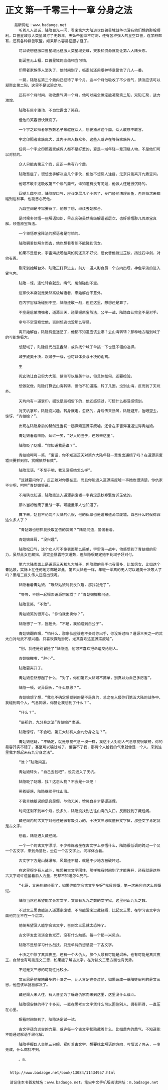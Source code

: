 # 正文 第一千零三十一章 分身之法
        最新网址：www.badaoge.net
          听着几人谈话，陆隐目光一闪，看来第六大陆进攻巨兽星域战争也没有他们想的那般顺利，巨兽星域与人类星域打了无数年，天妖帝国深不可测，还有各种强大的星空巨兽，连学府都有，还有各种巨兽联盟，如果那么容易征服才怪了。
      
          可以说想征服巨兽星域比征服人类星域更难，天象和资源就能让第六大陆头疼。
      
          能诞生无上祖，巨兽星域的底蕴相当可怕。
      
          印照者家族传人消失了，他时间到了，临走前还用眼神特意警告了几人一番。
      
          一晃，陆隐在第二个鼎内已经待了半个月，这半个月他吸收了不少鼎气，猜测应该可以凝聚出第二阳，这里不是试验之地。
      
          还有半个月时间，吸收鼎气满一个月，他可以完全确定能凝聚第二阳，双阳汇聚，战力激增。
      
          陆隐有些小激动，不自觉露出了笑容。
      
          但他的笑容很快就没了。
      
          一个宇之印照者家族数名子弟驱逐众人，想要独占这个鼎，众人敢怒不敢言。
      
          宇之印照者家族庞大，其内子弟人数众多，这些人或许在等待家族传人。
      
          任何一个宇之印照者家族传人都不是好惹的，算是一域年轻一辈顶级人物，不是他们可以对抗的。
      
          众人只能去第三个鼎，反正一共有八个鼎。
      
          陆隐憋屈了，很想出手解决这几个家伙，但他不想引人注目，无奈只能离开九鼎空间。
      
          他可不敢中途吸收第三个鼎的鼎气，谁知道有没有问题，他做人还是很沉稳的。
      
          回望九鼎空间，陆隐叹口气，应该发展几个小弟了，专门替他清理杂鱼，否则每次来都碰到这种事，也能恶心死他。
      
          九鼎空间是不需要待了，他想了想，继续去始解台。
      
          是时候多领悟一些解语知识，早点突破昊然高级解语者层次，也好感悟那几页原宝真解，领悟原宝阵法。
      
          一个领悟原宝阵法的解语者是可怕的。
      
          陆隐朝着始解台而去，他也想看看能不能碰到信女。
      
          如果不是信女，宇宙海战场结果如何还真不好说，信女替他挡过芷依，挡过石中剑，对他有恩。
      
          刚来到始解台外，陆隐正打算进去，前方一道人影自另一个方向出现，神色平淡的进入雾气内。
      
          陆隐一惊，连忙转身就走，晦气，居然碰到不空。
      
          这家伙本身就是昊然高级解语者，来始解台不意外。
      
          在内宇宙战场碰到不空，陆隐还敢一战，但在这里，想想还是算了。
      
          不空是启蒙境强者，道源三天，还掌握原宝阵法，公平一战，陆隐自认完全不是对手。
      
          幸亏不空没察觉他，否则想逃也没那么容易。
      
          离开始解台，陆隐有些迷茫了，他都不知道应该去哪？去山海转转？那种地方碰到域子的可能性极大。
      
          想起域子，陆隐目光战意盎然，或许找个域子单挑一下也是不错的选择。
      
          域子媲美十决，跟域子一战，也可以体会与十决的距离。
      
          生
      
          死玄功让自己实力大涨，猜测可以媲美十决，但具体如何，还要检验。
      
          想做就做，陆隐打算去山海转转，但他不知道路，转了几圈，没到山海，反而到了天坑外。
      
          天坑内有一道掌印，据说是辰祖留下的，他还感悟过，可惜什么都没感悟到。
      
          对天坑掌印，陆隐没兴趣，转身就走，忽然的，身后传来劲风，陆隐避开，抬眼望去，惊讶，“青姑娘？”。
      
          出现在陆隐身后的赫然是当初一起探索道源宗废墟，还曾在宇宙海遭遇过得青姑娘。
      
          青姑娘看着陆隐，灿烂一笑，“好大的胆子，还敢来这里”。
      
          陆隐眨了眨眼，“你知道我是谁？”。
      
          青姑娘呵呵一笑，“废话，你不知道芷天对第六大陆年轻一辈发出通缉了吗？在道源宗废墟只要抓到你，赏赐依然有效”。
      
          陆隐无语，“不至于吧，我又没把她怎么样”。
      
          “这就要问你了，反正她对你很在意，而且你能进入道源宗废墟一事她也很清楚，你仇家不少啊，呵呵”青姑娘笑道。
      
          不用猜也知道，陆隐能进入道源宗废墟一事肯定是秋寒擎告诉芷依的。
      
          那么当初他废了童战一事，可能童家人也知道了。
      
          算下来，姑且不论两片大陆的仇恨，他的仇家也是遍布道源宗废墟，自己什么时候得罪这么多人了？
      
          “青姑娘也想抓我换取芷依的赏赐？”陆隐问道，警惕看着。
      
          青姑娘耸肩，“没兴趣”。
      
          陆隐松口气，这个女人可不像表面那么简单，宇宙海一战中，他感受到了青姑娘的实力，虽然此女在藏拙，没完全暴露符文道数，但陆隐很确定她不比域子好对付。
      
          第六大陆表面上是道源三天和九大域子，但隐藏的高手也有很多，比如信女，比如这个青姑娘，实际上在任何地方都是如此，第五大陆也一样，年轻一辈真的无人可以媲美十决等人了吗？黑暗三巨头传人还没出现呢。
      
          陆隐看着青姑娘，“既然姑娘对我没兴趣，那我就走了”。
      
          “等等，不想一起探索道源宗废墟了？”青姑娘揶揄问道。
      
          陆隐苦笑，“不敢”。
      
          青姑娘笑的很开心，“你怕我出卖你？”。
      
          陆隐想了一下，摇摇头，“不是，我怕碰到白公子”。
      
          青姑娘翻白眼，“怕什么，那家伙应该也不会对你出手，你没听过吗？道源三天之一的武太白对动武不感兴趣，只喜欢探险游历，尤其喜欢这道源宗废墟”。
      
          “别，我还是别冒险了”陆隐道，他可不喜欢把命运交给别人。
      
          青姑娘撇嘴，“胆小”。
      
          陆隐要离开了。
      
          青姑娘忽然想起了什么，“对了，你们第五大陆可不简单，别真以为自己多厉害”。
      
          陆隐一顿，诧异回头，“什么意思？”。
      
          青姑娘想了想，“我也不确定感觉到的是不是真的，总之在入侵你们第五大陆的战争中，我碰到两个人，气息同源，你猜让我想到了什么？”。
      
          “什么？”。
      
          “辰祖的，九分身之法”青姑娘严肃道。
      
          陆隐惊讶，“不会吧，第五大陆有人会九分身之法？”。
      
          青姑娘迟疑，“不确定，就是感觉气息一模一样，我这个人对别人气息感觉很敏锐，你的易容其实不错了，甚至可以骗过域子，但骗不了我，那两个人给我的气息就像是一个人，来到这里我才想起来有九分身之法”。
      
          “谁？”陆隐问道。
      
          青姑娘转头，“自己去找吧”，说完进入了天坑。
      
          陆隐眨了眨眼，找？这怎么找？不会是十决吧！
      
          带着疑惑，陆隐继续寻找山海。
      
          不管青姑娘说的是真是假，与他无关，增强自身才是硬道理。
      
          时间还剩不到半个月，没多久，陆隐没找到去往山海的入口，反而找到了藏经阁。
      
          藏经阁内的古文字对他还是很有吸引力的，十决文三思就擅长文字狱，那些文字肯定就是古文字。
      
          想着，陆隐进入藏经阁。
      
          一个一个的古文字漂浮，不少修炼者坐在古文字上参悟什么，陆隐很低调的跨过一个又一个古文字，来到角落处，坐在一个古文字上，同样体会着。
      
          古文字下方是山脉瀑布，风景还不错，就是不少地方被破坏过。
      
          在这里很少有人战斗，唯恐被古文字困住，那样唯有时间到了才能离开，还有就是这些古文字或许遗留着前人力量，死都不知道怎么死的。
      
          “七哥，又来到藏经阁了，如果你能学会古文字多好”鬼侯感慨，第一次来它也这么感慨过。
      
          陆隐当然也希望能学会古文字，文家有九九之数的文字狱，这里何止九九之数。
      
          不过文三思也能进入道源宗废墟，不可能没来过藏经阁，比起文三思，在学习古文字方面他完全不在一个层次。
      
          他倒希望没人能学会古文字，否则文三思就太恐怖了。
      
          古文字发出淡淡金色光芒，没有什么触感，每一个都一米见方。
      
          陆隐不是想学习什么战技，只是单纯的想感受一下古文字。
      
          十决之中除了真武夜王，还有一个大仇人，那个人最有可能是烬禾，也有可能是真武夜王，自然也有可能是文三思，如果能了解古文字，在对抗文三思方面也有优势。
      
          不过是文三思的可能性比较小。
      
          文三思是他接触最多的十决之一，此人肯定也查过他，如果造成一纸陆姓审判的是文三思，他应该早就被解决了。
      
          藏经阁人来人往，有人甚至为了躲避仇家而来到这里，这里没什么战斗。
      
          陆隐很安静的待了十多天，一直在思考古文字凭什么可以困住别人，偶有所得，一直压在心里。
      
          眼看时间快到了，陆隐决定试一试。
      
          古文字蕴含远古的力量，或许每一个古文字都隐藏着什么，比如鼎内的鼎气，不知道能不能通过解语手段化解。
      
          陆隐手握巨人皇第三只眼，紧盯着古文字，想要找出解语的方向，可惜试了两天，一事无成，什么都找不到。
      
          。m.
      
      
      http://www.badaoge.net/book/13084/11434957.html
      
      请记住本书首发域名：www.badaoge.net。笔尖中文手机版阅读网址：m.badaoge.net